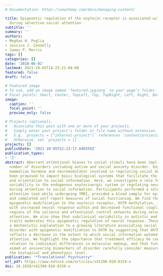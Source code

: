 ```yaml
---
# Documentation: https://wowchemy.com/docs/managing-content/

title: Epigenetic regulation of the oxytocin receptor is associated with neural response
  during selective social attention
subtitle: ''
summary: ''
authors:
- Meghan H. Puglia
- Jessica J. Connelly
- James P. Morris
tags: []
categories: []
date: '2018-06-01'
lastmod: 2021-10-05T18:23:21-04:00
featured: false
draft: false

# Featured image
# To use, add an image named `featured.jpg/png` to your page's folder.
# Focal points: Smart, Center, TopLeft, Top, TopRight, Left, Right, BottomLeft, Bottom, BottomRight.
image:
  caption: ''
  focal_point: ''
  preview_only: false

# Projects (optional).
#   Associate this post with one or more of your projects.
#   Simply enter your project's folder or file name without extension.
#   E.g. `projects = ["internal-project"]` references `content/project/deep-learning/index.md`.
#   Otherwise, set `projects = []`.
projects: []
publishDate: '2021-10-05T22:23:17.646559Z'
publication_types:
- '2'
abstract: Aberrant attentional biases to social stimuli have been implicated in a
  number of disorders including autism and social anxiety disorder. Oxytocin, a naturally-occurring
  mammalian hormone and neuromodulator involved in regulating social behavior, has
  been proposed to impact basic biological systems that facilitate the detection of
  and orientation to social information. Here, we investigate a role for naturally-occurring
  variability in the endogenous oxytocinergic system in regulating neural response
  during attention to social information. Participants performed a selective social
  attention task while undergoing fMRI, provided a blood sample for epigenetic analysis,
  and completed self-report measures of social functioning. We find that a functional
  epigenetic modification to the oxytocin receptor, OXTR methylation, is associated
  with increased neural response within and decreased functional coupling between
  regions of the salience and attentional control networks during selective social
  attention. We also show that subclinical variability in autistic and social anxiety
  traits moderates this epigenetic regulation of neural response. These data offer
  a mechanistic explanation to a growing literature associating social behavior and
  disorder with epigenetic modification to OXTR by suggesting that OXTR methylation
  reflects a decrease in the extent to which social information automatically captures
  attention. We highlight the importance that treatment efficacy be considered in
  relation to individual differences in molecular makeup, and that future studies
  aimed at uncovering biomarkers of disorder carefully consider measurement at both
  the biological and phenotypic level.
publication: '*Translational Psychiatry*'
url_pdf: https://www.nature.com/articles/s41398-018-0159-x
doi: 10.1038/s41398-018-0159-x
---
```

